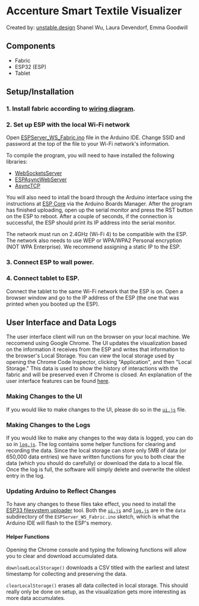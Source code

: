 # Accenture Smart Textile Visualizer
Created by: [unstable.design](http://unstable.design)
Shanel Wu, Laura Devendorf, Emma Goodwill


## Components
- Fabric
- ESP32 (ESP)
- Tablet

## Setup/Installation

### 1. Install fabric according to [wiring diagram](Documentation/wiring_diagram.pdf).

### 2. Set up ESP with the local Wi-Fi network

Open [ESPServer_WS_Fabric.ino](Release/ESPServer_WS_Fabric/ESPServer_WS_Fabric.ino) file in the Arduino IDE. Change SSID and password at the top of the file to your Wi-Fi network's information.

To compile the program, you will need to have installed the following libraries:

- [WebSocketsServer](https://github.com/Links2004/arduinoWebSockets)
- [ESPAsyncWebServer](https://github.com/me-no-dev/ESPAsyncWebServer)
- [AsyncTCP](https://github.com/me-no-dev/AsyncTCP)


You will also need to intall the board through the Arduino interface using the instructions at [ESP Core](https://github.com/espressif/arduino-esp32) via the Arduino Boards Manager. After the program has finished uploading, open up the serial monitor and press the RST button on the ESP to reboot. After a couple of seconds, if the connection is successful, the ESP should print its IP address into the serial monitor.

The network must run on 2.4GHz (Wi-Fi 4) to be compatible with the ESP. The network also needs to use WEP or WPA/WPA2 Personal encryption (NOT WPA Enterprise). We recommend assigning a static IP to the ESP. 

### 3. Connect ESP to wall power.

### 4. Connect tablet to ESP.

Connect the tablet to the same Wi-Fi network that the ESP is on. Open a browser window and go to the IP address of the ESP (the one that was printed when you booted up the ESP).

## User Interface and Data Logs
The user interface client will run on the browser on your local machine. We reccomend using Google Chrome. The UI updates the visualization based on the information it receives from the ESP and writes that information to the browser's Local Storage. You can view the local storage used by opening the Chrome Code Inspector, clicking "Application", and then "Local Storage." This data is used to show the history of interactions with the fabric and will be preserved even if Chrome is closed. An explanation of the user interface features can be found [here](Documentation/ui_explained.pdf).

### Making Changes to the UI
If you would like to make changes to the UI, please do so in the [`ui.js`](Release/ESPServer_WS_Fabric/data/ui.js) file. 

### Making Changes to the Logs
If you would like to make any changes to the way data is logged, you can do so in [`log.js`](Release/ESPServer_WS_Fabric/data/log.js). The log contains some helper functions for clearing and recording the data. Since the local storage can store only 5MB of data (or 650,000 data entries) we have written functions for you to both clear the data (which you should do carefully) or download the data to a local file. Once the log is full, the software will simply delete and overwrite the oldest entry in the log. 

### Updating Arduino to Reflect Changes
To have any changes to these files take effect, you need to install the [ESP33 filesystem uploader](https://github.com/me-no-dev/arduino-esp32fs-plugin) tool. Both the [`ui.js`](Release/ESPServer_WS_Fabric/data/ui.js) and [`log.js`](Release/ESPServer_WS_Fabric/data/log.js) are in the `data` subdirectory of the `ESPServer_WS_Fabric.ino` sketch, which is what the Arduino IDE will flash to the ESP's memory.

#### Helper Functions
Opening the Chrome console and typing the following functions will allow you to clear and download accumulated data.

`downloadLocalStorage()`
downloads a CSV titled with the earliest and latest timestamp for collecting and preserving the data. 

`clearLocalStorage()`
erases all data collected in local storage. This should really only be done on setup, as the visualization gets more interesting as more data accumulates.
